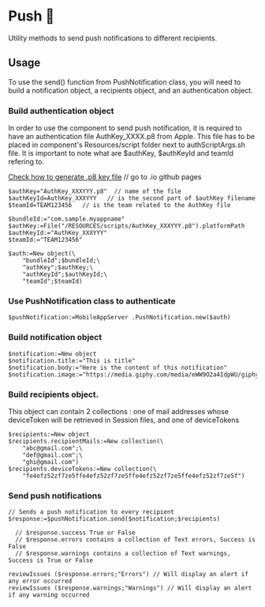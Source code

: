 # Push 🔔

Utility methods to send push notifications to different recipients.

## Usage

To use the send() function from PushNotification class, you will need to build a notification object, a recipients object, and an authentication object.

### Build authentication object
In order to use the component to send push notification, it is required to have an authentication file AuthKey_XXXX.p8 from Apple.
This file has to be placed in component's Resources/script folder next to authScriptArgs.sh file.
It is important to note what are $authKey, $authKeyId and teamId refering to.

[Check how to generate .p8 key file](Documentation/Methods/Generate_p8.md) // go to .io github pages

```4d
$authKey="AuthKey_XXXYYY.p8"  // name of the file
$authKeyId=AuthKey_XXXYYY   // is the second part of $authKey filename
$teamId=TEAM123456   // is the team related to the AuthKey file
```

```4d
$bundleId:="com.sample.myappname"
$authKey:=File("/RESOURCES/scripts/AuthKey_XXXYYY.p8").platformPath
$authKeyId:="AuthKey_XXXYYY"
$teamId:="TEAM123456"

$auth:=New object(\
    "bundleId";$bundleId;\
    "authKey";$authKey;\
    "authKeyId";$authKeyId;\
    "teamId";$teamId)
```


### Use PushNotification class to authenticate
```4d
$pushNotification:=MobileAppServer .PushNotification.new($auth)
```


### Build notification object

```4d
$notification:=New object
$notification.title:="This is title"
$notification.body:="Here is the content of this notification"
$notification.image:="https://media.giphy.com/media/eWW9O2a4IdpWU/giphy.gif"
```


### Build recipients object. 
This object can contain 2 collections : one of mail addresses whose deviceToken will be retrieved in Session files, and one of deviceTokens

```4d
$recipients:=New object
$recipients.recipientMails:=New collection(\
    "abc@gmail.com";\
    "def@gmail.com";\
    "ghi@gmail.com")
$recipients.deviceTokens:=New collection(\
    "fe4efz52zf7ze5ffe4efz52zf7ze5ffe4efz52zf7ze5ffe4efz52zf7ze5f")
```


### Send push notifications
```4d
// Sends a push notification to every recipient
$response:=$pushNotification.send($notification;$recipients)

  // $response.success True or False
  // $response.errors contains a collection of Text errors, Success is False
  // $response.warnings contains a collection of Text warnings, Success is True or False

reviewIssues ($response.errors;"Errors") // Will display an alert if any error occurred
reviewIssues ($response.warnings;"Warnings") // Will display an alert if any warning occurred
```